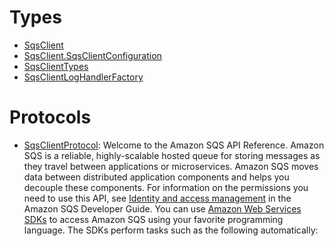# Types

  - [SqsClient](/aws-sdk-swift/reference/0.x/AWSSQS/SqsClient)
  - [SqsClient.SqsClientConfiguration](/aws-sdk-swift/reference/0.x/AWSSQS/SqsClient_SqsClientConfiguration)
  - [SqsClientTypes](/aws-sdk-swift/reference/0.x/AWSSQS/SqsClientTypes)
  - [SqsClientLogHandlerFactory](/aws-sdk-swift/reference/0.x/AWSSQS/SqsClientLogHandlerFactory)

# Protocols

  - [SqsClientProtocol](/aws-sdk-swift/reference/0.x/AWSSQS/SqsClientProtocol):
    Welcome to the Amazon SQS API Reference. Amazon SQS is a reliable, highly-scalable hosted queue for storing messages as they travel between applications or microservices. Amazon SQS moves data between distributed application components and helps you decouple these components. For information on the permissions you need to use this API, see [Identity and access management](https://docs.aws.amazon.com/AWSSimpleQueueService/latest/SQSDeveloperGuide/sqs-authentication-and-access-control.html) in the Amazon SQS Developer Guide. You can use [Amazon Web Services SDKs](http://aws.amazon.com/tools/#sdk) to access Amazon SQS using your favorite programming language. The SDKs perform tasks such as the following automatically:

